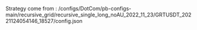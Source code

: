 Strategy come from : /configs/DotCom/pb-configs-main/recursive_grid/recursive_single_long_noAU_2022_11_23/GRTUSDT_20221124054146_18527/config.json